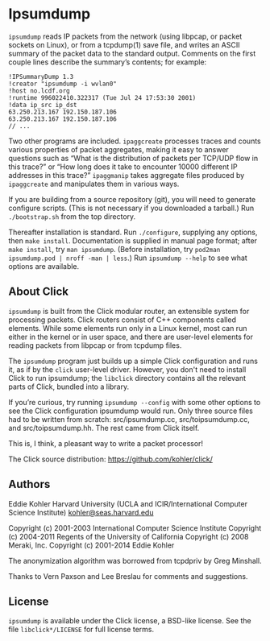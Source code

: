 Ipsumdump
=========

   `ipsumdump` reads IP packets from the network (using libpcap, or
packet sockets on Linux), or from a tcpdump(1) save file, and writes
an ASCII summary of the packet data to the standard output. Comments
on the first couple lines describe the summary’s contents; for
example:

    !IPSummaryDump 1.3
    !creator "ipsumdump -i wvlan0"
    !host no.lcdf.org
    !runtime 996022410.322317 (Tue Jul 24 17:53:30 2001)
    !data ip_src ip_dst
    63.250.213.167 192.150.187.106
    63.250.213.167 192.150.187.106
    // ...

   Two other programs are included. `ipaggcreate` processes traces and
counts various properties of packet aggregates, making it easy to
answer questions such as “What is the distribution of packets per
TCP/UDP flow in this trace?” or “How long does it take to encounter
10000 different IP addresses in this trace?” `ipaggmanip` takes
aggregate files produced by `ipaggcreate` and manipulates them in
various ways.

   If you are building from a source repository (git), you will need
to generate configure scripts. (This is not necessary if you
downloaded a tarball.) Run `./bootstrap.sh` from the top directory.

   Thereafter installation is standard. Run `./configure`, supplying
any options, then `make install`. Documentation is supplied in manual
page format; after `make install`, try `man ipsumdump`. (Before
installation, try `pod2man ipsumdump.pod | nroff -man | less`.) Run
`ipsumdump --help` to see what options are available.


About Click
-----------

   `ipsumdump` is built from the Click modular router, an extensible
system for processing packets. Click routers consist of C++ components
called elements. While some elements run only in a Linux kernel, most can
run either in the kernel or in user space, and there are user-level
elements for reading packets from libpcap or from tcpdump files.

   The `ipsumdump` program just builds up a simple Click configuration and
runs it, as if by the `click` user-level driver. However, you don't need to
install Click to run ipsumdump; the `libclick` directory contains all the
relevant parts of Click, bundled into a library.

   If you’re curious, try running `ipsumdump --config` with some other
options to see the Click configuration ipsumdump would run. Only three
source files had to be written from scratch: src/ipsumdump.cc,
src/toipsumdump.cc, and src/toipsumdump.hh. The rest came from Click
itself.

   This is, I think, a pleasant way to write a packet processor!

   The Click source distribution: https://github.com/kohler/click/


Authors
-------

Eddie Kohler
Harvard University
(UCLA and ICIR/International Computer Science Institute)
kohler@seas.harvard.edu

Copyright (c) 2001-2003 International Computer Science Institute
Copyright (c) 2004-2011 Regents of the University of California
Copyright (c) 2008 Meraki, Inc.
Copyright (c) 2001-2014 Eddie Kohler

   The anonymization algorithm was borrowed from tcpdpriv by Greg Minshall.

   Thanks to Vern Paxson and Lee Breslau for comments and suggestions.


License
-------

   `ipsumdump` is available under the Click license, a BSD-like license. See
the file `libclick*/LICENSE` for full license terms.
